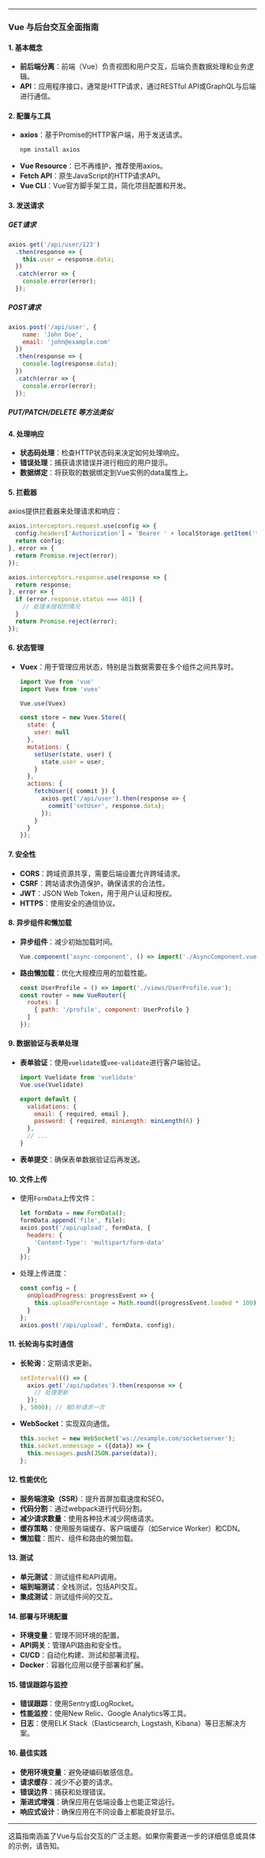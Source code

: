 
---

### Vue 与后台交互全面指南

#### 1. 基本概念

- **前后端分离**：前端（Vue）负责视图和用户交互，后端负责数据处理和业务逻辑。
- **API**：应用程序接口，通常是HTTP请求，通过RESTful API或GraphQL与后端进行通信。

#### 2. 配置与工具

- **axios**：基于Promise的HTTP客户端，用于发送请求。
  ```javascript
  npm install axios
  ```
- **Vue Resource**：已不再维护，推荐使用axios。
- **Fetch API**：原生JavaScript的HTTP请求API。
- **Vue CLI**：Vue官方脚手架工具，简化项目配置和开发。

#### 3. 发送请求

##### GET请求
```javascript
axios.get('/api/user/123')
  .then(response => {
    this.user = response.data;
  })
  .catch(error => {
    console.error(error);
  });
```

##### POST请求
```javascript
axios.post('/api/user', {
    name: 'John Doe',
    email: 'john@example.com'
  })
  .then(response => {
    console.log(response.data);
  })
  .catch(error => {
    console.error(error);
  });
```

##### PUT/PATCH/DELETE 等方法类似

#### 4. 处理响应

- **状态码处理**：检查HTTP状态码来决定如何处理响应。
- **错误处理**：捕获请求错误并进行相应的用户提示。
- **数据绑定**：将获取的数据绑定到Vue实例的data属性上。

#### 5. 拦截器

axios提供拦截器来处理请求和响应：

```javascript
axios.interceptors.request.use(config => {
  config.headers['Authorization'] = 'Bearer ' + localStorage.getItem('token');
  return config;
}, error => {
  return Promise.reject(error);
});

axios.interceptors.response.use(response => {
  return response;
}, error => {
  if (error.response.status === 401) {
    // 处理未授权的情况
  }
  return Promise.reject(error);
});
```

#### 6. 状态管理

- **Vuex**：用于管理应用状态，特别是当数据需要在多个组件之间共享时。
  ```javascript
  import Vue from 'vue'
  import Vuex from 'vuex'

  Vue.use(Vuex)

  const store = new Vuex.Store({
    state: {
      user: null
    },
    mutations: {
      setUser(state, user) {
        state.user = user;
      }
    },
    actions: {
      fetchUser({ commit }) {
        axios.get('/api/user').then(response => {
          commit('setUser', response.data);
        });
      }
    }
  });
  ```

#### 7. 安全性

- **CORS**：跨域资源共享，需要后端设置允许跨域请求。
- **CSRF**：跨站请求伪造保护，确保请求的合法性。
- **JWT**：JSON Web Token，用于用户认证和授权。
- **HTTPS**：使用安全的通信协议。

#### 8. 异步组件和懒加载

- **异步组件**：减少初始加载时间。
  ```javascript
  Vue.component('async-component', () => import('./AsyncComponent.vue'));
  ```

- **路由懒加载**：优化大规模应用的加载性能。
  ```javascript
  const UserProfile = () => import('./views/UserProfile.vue');
  const router = new VueRouter({
    routes: [
      { path: '/profile', component: UserProfile }
    ]
  });
  ```

#### 9. 数据验证与表单处理

- **表单验证**：使用`vuelidate`或`vee-validate`进行客户端验证。
  ```javascript
  import Vuelidate from 'vuelidate'
  Vue.use(Vuelidate)

  export default {
    validations: {
      email: { required, email },
      password: { required, minLength: minLength(6) }
    },
    // ...
  }
  ```

- **表单提交**：确保表单数据验证后再发送。

#### 10. 文件上传

- 使用`FormData`上传文件：
  ```javascript
  let formData = new FormData();
  formData.append('file', file);
  axios.post('/api/upload', formData, {
    headers: {
      'Content-Type': 'multipart/form-data'
    }
  });
  ```

- 处理上传进度：
  ```javascript
  const config = {
    onUploadProgress: progressEvent => {
      this.uploadPercentage = Math.round((progressEvent.loaded * 100) / progressEvent.total);
    }
  };
  axios.post('/api/upload', formData, config);
  ```

#### 11. 长轮询与实时通信

- **长轮询**：定期请求更新。
  ```javascript
  setInterval(() => {
    axios.get('/api/updates').then(response => {
      // 处理更新
    });
  }, 5000); // 每5秒请求一次
  ```

- **WebSocket**：实现双向通信。
  ```javascript
  this.socket = new WebSocket('ws://example.com/socketserver');
  this.socket.onmessage = ({data}) => {
    this.messages.push(JSON.parse(data));
  };
  ```

#### 12. 性能优化

- **服务端渲染（SSR）**：提升首屏加载速度和SEO。
- **代码分割**：通过webpack进行代码分割。
- **减少请求数量**：使用各种技术减少网络请求。
- **缓存策略**：使用服务端缓存、客户端缓存（如Service Worker）和CDN。
- **懒加载**：图片、组件和路由的懒加载。

#### 13. 测试

- **单元测试**：测试组件和API调用。
- **端到端测试**：全栈测试，包括API交互。
- **集成测试**：测试组件间的交互。

#### 14. 部署与环境配置

- **环境变量**：管理不同环境的配置。
- **API网关**：管理API路由和安全性。
- **CI/CD**：自动化构建、测试和部署流程。
- **Docker**：容器化应用以便于部署和扩展。

#### 15. 错误跟踪与监控

- **错误跟踪**：使用Sentry或LogRocket。
- **性能监控**：使用New Relic、Google Analytics等工具。
- **日志**：使用ELK Stack（Elasticsearch, Logstash, Kibana）等日志解决方案。

#### 16. 最佳实践

- **使用环境变量**：避免硬编码敏感信息。
- **请求缓存**：减少不必要的请求。
- **错误边界**：捕获和处理错误。
- **渐进式增强**：确保应用在低端设备上也能正常运行。
- **响应式设计**：确保应用在不同设备上都能良好显示。

---

这篇指南涵盖了Vue与后台交互的广泛主题。如果你需要进一步的详细信息或具体的示例，请告知。